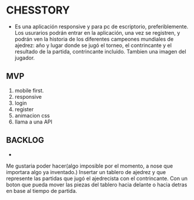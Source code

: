 
# CHESSTORY


- Es una aplicación responsive y para pc de escriptorio, preferiblemente. Los usurarios podrán entrar en  la aplicación, una vez se registren, y podrán ven la historia de los diferentes campeones mundiales de ajedrez: año y lugar donde se jugó el torneo,  el contrincante y el resultado de la partida, contrincante incluido. Tambien una imagen del jugador.


## MVP

1. mobile first.
2. responsive
3. login
4. register
5. animacion css
6. llama a una API

## BACKLOG

- 
Me gustaria poder hacer(algo imposible por el momento, a nose que importara algo ya inventado.)
Insertar un tablero de ajedrez y que represente las partidas que jugó el ajedrecista con el contrincante. Con un boton que pueda mover las piezas del tablero hacia delante o hacia detras en base al tiempo de partida.

